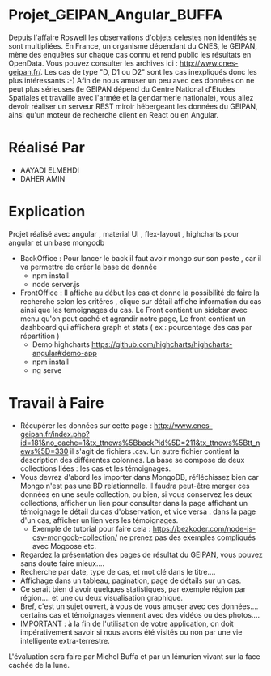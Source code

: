 # Projet_GEIPAN_Angular_BUFFA
Depuis l'affaire Roswell les observations d'objets celestes non identifés se sont multipliées. En France, un organisme dépendant du CNES, le GEIPAN, mène des enquêtes sur chaque cas connu et rend public les résultats en OpenData. Vous pouvez consulter les archives ici : http://www.cnes-geipan.fr/. Les cas de type "D, D1 ou D2" sont les cas inexpliqués donc les plus intéressants :-)  Afin de nous amuser un peu avec ces données on ne peut plus sérieuses (le GEIPAN dépend du Centre National d'Etudes Spatiales et travaille avec l'armée et la gendarmerie nationale), vous allez devoir réaliser un serveur REST miroir hébergeant les données du GEIPAN, ainsi qu'un moteur de recherche client en React ou en Angular.

# Réalisé Par
* AAYADI ELMEHDI
* DAHER AMIN 

# Explication
Projet réalisé avec angular , material UI , flex-layout , highcharts pour angular et un base mongodb
 * BackOffice : Pour lancer le back il faut avoir mongo sur son poste , car il va permettre de créer la base de donnée
   *  npm install
   *  node server.js
 * FrontOffice : Il affiche au début les cas et donne la possibilité de faire la recherche selon les critéres , clique sur détail affiche information du cas ainsi que les temoignages du cas. Le Front contient un sidebar avec menu qu'on peut caché et agrandir notre page, Le front contient un dashboard qui affichera graph et stats ( ex : pourcentage des cas par répartition )
   *  Demo highcharts https://github.com/highcharts/highcharts-angular#demo-app
   *  npm install
   *  ng serve

# Travail à Faire
 * Récupérer les données sur cette page : http://www.cnes-geipan.fr/index.php?id=181&no_cache=1&tx_ttnews%5BbackPid%5D=211&tx_ttnews%5Btt_news%5D=330 il s'agit de fichiers .csv. Un autre fichier contient la description des différentes colonnes. La base se compose de deux collections liées : les cas et les témoignages. 
 * Vous devrez d'abord les importer dans MongoDB, réfléchissez bien car Mongo n'est pas une BD relationnelle. Il faudra peut-être merger ces données en une seule collection, ou bien, si vous conservez les deux collections, afficher un lien pour consulter dans la page affichant un témoignage le détail du cas d'observation, et vice versa : dans la page d'un cas, afficher un lien vers les témoignages.
   * Exemple de tutorial pour faire cela : https://bezkoder.com/node-js-csv-mongodb-collection/ ne prenez pas des exemples compliqués avec Mogoose etc.
 * Regardez la présentation des pages de résultat du GEIPAN, vous pouvez sans doute faire mieux....
 * Recherche par date, type de cas, et mot clé dans le titre....
 * Affichage dans un tableau, pagination, page de détails sur un cas.
 * Ce serait bien d'avoir quelques statistiques, par exemple région par région.... et une ou deux visualisation graphique.
 * Bref, c'est un sujet ouvert, à vous de vous amuser avec ces données.... certains cas et témoignages viennent avec des vidéos ou des photos....
 * IMPORTANT : à la fin de l'utilisation de votre application, on doit impérativement savoir si nous avons été visités ou non par une vie intelligente extra-terrestre.

L'évaluation sera faire par Michel Buffa et par un lémurien vivant sur la face cachée de la lune.
